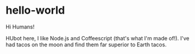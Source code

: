 # hello-world

Hi Humans!

HUbot here, I like Node.js and Coffeescript (that's what I'm made of!).
I've had tacos on the moon and find them far superior to Earth tacos.
